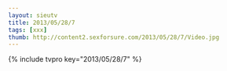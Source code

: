 ```yaml
--- 
layout: sieutv
title: 2013/05/28/7
tags: [xxx]
thumb: http://content2.sexforsure.com/2013/05/28/7/Video.jpg
---
```

{% include tvpro key="2013/05/28/7" %} 
